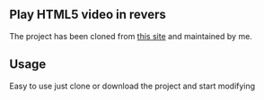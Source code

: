 ## Play HTML5 video in revers

The project has been cloned from [this site](https://www.elstel.org/html5video/Html5VideoScripting.html.en) 
and maintained by me.

## Usage
Easy to use just clone or download the project and start modifying
